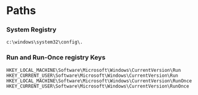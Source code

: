# Paths

### System Registry

    c:\windows\system32\config\.

### Run and Run-Once registry Keys

    HKEY_LOCAL_MACHINE\Software\Microsoft\Windows\CurrentVersion\Run
    HKEY_CURRENT_USER\Software\Microsoft\Windows\CurrentVersion\Run
    HKEY_LOCAL_MACHINE\Software\Microsoft\Windows\CurrentVersion\RunOnce
    HKEY_CURRENT_USER\Software\Microsoft\Windows\CurrentVersion\RunOnce

### 
